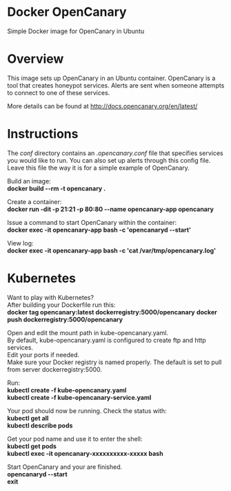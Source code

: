 # Docker OpenCanary
Simple Docker image for OpenCanary in Ubuntu

# Overview
This image sets up OpenCanary in an Ubuntu container.  OpenCanary is a tool that creates honeypot services.  Alerts are sent when someone attempts to connect to one of these services.

More details can be found at http://docs.opencanary.org/en/latest/

# Instructions

The <i>conf</i> directory contains an <i>.opencanary.conf</i> file that specifies services you would like to run.  You can also set up alerts through this config file.  Leave this file the way it is for a simple example of OpenCanary.

Build an image:<br>
<b>docker build --rm -t opencanary .</b>

Create a container:<br>
<b>docker run -dit -p 21:21 -p 80:80 --name opencanary-app opencanary</b>

Issue a command to start OpenCanary within the container:<br>
<b>docker exec -it opencanary-app bash -c 'opencanaryd --start'</b>

View log:<br>
<b>docker exec -it opencanary-app bash -c 'cat /var/tmp/opencanary.log'</b>

# Kubernetes

Want to play with Kubernetes?<br>
After building your Dockerfile run this:<br>
<b>docker tag opencanary:latest dockerregistry:5000/opencanary</b>
<b>docker push dockerregistry:5000/opencanary</b>

Open and edit the mount path in kube-opencanary.yaml.<br>
By default, kube-opencanary.yaml is configured to create ftp and http services.<br>
Edit your ports if needed.<br>
Make sure your Docker registry is named properly.  The default is set to pull
from server dockerregistry:5000.

Run:<br>
<b>kubectl create -f kube-opencanary.yaml</b><br>
<b>kubectl create -f kube-opencanary-service.yaml</b>

Your pod should now be running.  Check the status with:<br>
<b>kubectl get all</b><br>
<b>kubectl describe pods</b>

Get your pod name and use it to enter the shell:<br>
<b>kubectl get pods</b><br>
<b>kubectl exec -it opencanary-xxxxxxxxxx-xxxxx bash</b>

Start OpenCanary and your are finished.<br>
<b>opencanaryd --start</b><br>
<b>exit</b>
